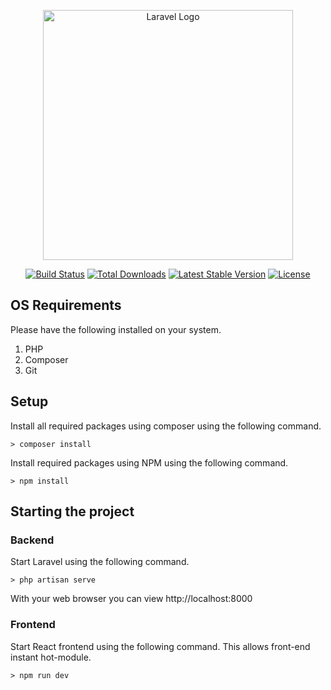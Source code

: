 <p align="center"><a href="https://laravel.com" target="_blank"><img src="https://raw.githubusercontent.com/laravel/art/master/logo-lockup/5%20SVG/2%20CMYK/1%20Full%20Color/laravel-logolockup-cmyk-red.svg" width="400" alt="Laravel Logo"></a></p>

<p align="center">
<a href="https://github.com/laravel/framework/actions"><img src="https://github.com/laravel/framework/workflows/tests/badge.svg" alt="Build Status"></a>
<a href="https://packagist.org/packages/laravel/framework"><img src="https://img.shields.io/packagist/dt/laravel/framework" alt="Total Downloads"></a>
<a href="https://packagist.org/packages/laravel/framework"><img src="https://img.shields.io/packagist/v/laravel/framework" alt="Latest Stable Version"></a>
<a href="https://packagist.org/packages/laravel/framework"><img src="https://img.shields.io/packagist/l/laravel/framework" alt="License"></a>
</p>

## OS Requirements
Please have the following installed on your system.
1. PHP
1. Composer
1. Git

## Setup
Install all required packages using composer using the following command.

```
> composer install
```

Install required packages using NPM using the following command.
```
> npm install
```

## Starting the project
### Backend
Start Laravel using the following command.
```
> php artisan serve
```
With your web browser you can view http://localhost:8000

### Frontend
Start React frontend using the following command. This allows front-end instant hot-module.
```
> npm run dev
```


